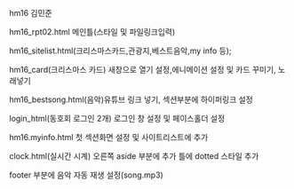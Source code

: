 hm16 김민준

hm16_rpt02.html 메인틀(스타일 및 파일링크입력)

hm16_sitelist.html(크리스마스카드,관광지,베스트음악,my info 등);

  hm16_card(크리스마스 카드) 새창으로 열기 설정,에니메이션 설정 및 카드 꾸미기, 노래넣기
  
  hm16_bestsong.html(음악)유튜브 링크 넣기, 섹션부분에 하이퍼링크 설정
  
  login_html(동호회 로그인 2개) 로그인 창 설정 및 페이스홀더 설정
  
  hm16.myinfo.html 첫 섹션화면 설정 및 사이트리스트에 추가
  
clock.html(실시간 시계) 오른쪽 aside 부분에 추가 틀에 dotted 스타일 추가

footer 부분에 음악 자동 재생 설정(song.mp3)


